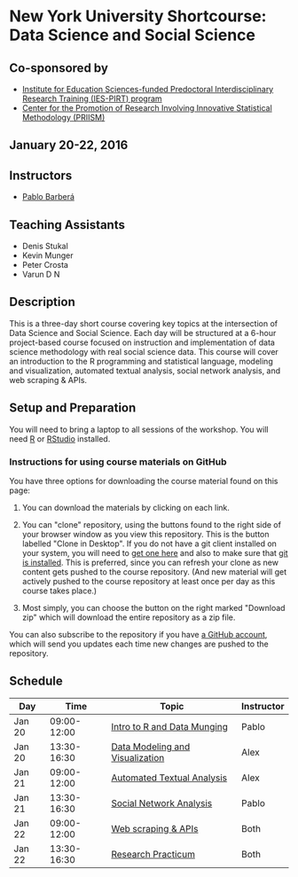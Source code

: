 
# New York University Shortcourse: Data Science and Social Science

## Co-sponsored by 
* [Institute for Education Sciences-funded Predoctoral Interdisciplinary Research Training (IES-PIRT) program](http://steinhardt.nyu.edu/ihdsc/iespirt)
* [Center for the Promotion of Research Involving Innovative Statistical Methodology (PRIISM)](http://steinhardt.nyu.edu/priism/)

## January 20-22, 2016
 
## Instructors

* [Pablo Barber&aacute;](http://pablobarbera.com/)

## Teaching Assistants

* Denis Stukal
* Kevin Munger
* Peter Crosta
* Varun D N

## Description

This is a three-day short course covering key topics at the intersection of Data Science and Social Science. Each day will be structured at a 6-hour project-based course focused on instruction and implementation of data science methodology with real social science data. This course will cover an introduction to the R programming and statistical language, modeling and visualization, automated textual analysis, social network analysis, and web scraping & APIs. 

## Setup and Preparation

You will need to bring a laptop to all sessions of the workshop. You will need [R](https://cran.r-project.org/) or [RStudio](https://www.rstudio.com/) installed.

### Instructions for using course materials on GitHub ###

You have three options for downloading the course material found on this page:  

1.  You can download the materials by clicking on each link.  

2.  You can "clone" repository, using the buttons found to the right side of your browser window as you view this repository.  This is the button labelled "Clone in Desktop".  If you do not have a git client installed on your system, you will need to [get one here](https://git-scm.com/download/gui) and also to make sure that [git is installed](https://git-scm.com/downloads).  This is preferred, since you can refresh your clone as new content gets pushed to the course repository.  (And new material will get actively pushed to the course repository at least once per day as this course takes place.)

3.  Most simply, you can choose the button on the right marked "Download zip" which will download the entire repository as a zip file.

You can also subscribe to the repository if you have [a GitHub account](https://github.com), which will send you updates each time new changes are pushed to the repository.

## Schedule


| Day    | Time         | Topic                                                     | Instructor   |
| ------ | ------------ | ---------------------------------------                   |--------------|
| Jan 20 | 09:00-12:00  | [Intro to R and Data Munging](intro/README.md)            | Pablo |
| Jan 20 | 13:30-16:30  | [Data Modeling and Visualization](modeling-viz/README.md) | Alex |
| Jan 21 | 09:00-12:00  | [Automated Textual Analysis](text/README.md)              | Alex |
| Jan 21 | 13:30-16:30  | [Social Network Analysis](sna/README.md)                  | Pablo |
| Jan 22 | 09:00-12:00  | [Web scraping & APIs](scraping/README.md)                 | Both |
| Jan 22 | 13:30-16:30  | [Research Practicum](practicum/README.md)                 | Both |

